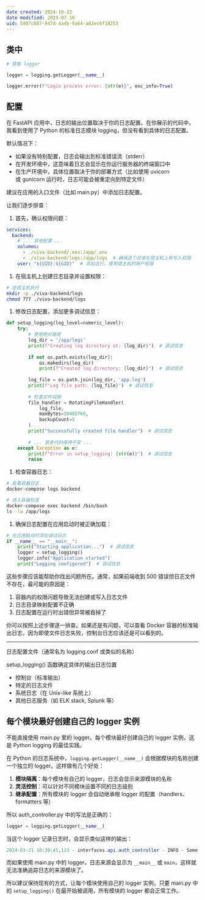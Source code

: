```yaml
---
date created: 2024-10-22
date modified: 2025-07-10
uid: 5d07c887-947d-4a4b-9a64-a82ec6f18253
---
```

## 类中

```python
# 获取 logger

logger = logging.getLogger(__name__)

logger.error(f"Login process error: {str(e)}", exc_info=True)
```

## 配置

在 FastAPI 应用中，日志的输出位置取决于你的日志配置。在你展示的代码中，我看到使用了 Python 的标准日志模块 logging，但没有看到具体的日志配置。

默认情况下：

- 如果没有特别配置，日志会输出到标准错误流（stderr）
- 在开发环境中，这意味着日志会显示在你运行服务器的终端窗口中
- 在生产环境中，具体位置取决于你的部署方式（比如使用 uvicorn 或 gunicorn 运行时，日志可能会被重定向到特定文件）

建议在应用的入口文件（比如 main.py）中添加日志配置。

让我们逐步排查：

1. 首先，确认权限问题：

```yaml:~/viva/docker-compose.yml
services:
  backend:
    # ... 其他配置 ...
    volumes:
      - ./viva-backend/.env:/app/.env
      - ./viva-backend/logs:/app/logs  # 确保这个目录在宿主机上有写入权限
    user: "${UID}:${GID}"  # 添加这行，使用宿主机的用户权限
```

1. 在宿主机上创建日志目录并设置权限：

```bash
# 在宿主机执行
mkdir -p ./viva-backend/logs
chmod 777 ./viva-backend/logs
```

1. 修改日志配置，添加更多调试信息：

```python:viva-backend/app/infrastructure/logging/logging_config.py
def setup_logging(log_level=numeric_level):
    try:
        # 使用绝对路径
        log_dir = '/app/logs'
        print(f"Creating log directory at: {log_dir}")  # 调试信息
        
        if not os.path.exists(log_dir):
            os.makedirs(log_dir)
            print(f"Created log directory: {log_dir}")  # 调试信息
        
        log_file = os.path.join(log_dir, 'app.log')
        print(f"Log file path: {log_file}")  # 调试信息
        
        # 检查文件权限
        file_handler = RotatingFileHandler(
            log_file,
            maxBytes=10485760,
            backupCount=5
        )
        print("Successfully created file handler")  # 调试信息
        
        # ... 其余代码保持不变 ...
    except Exception as e:
        print(f"Error in setup_logging: {str(e)}")  # 调试信息
        raise
```

1. 检查容器日志：

```bash
# 查看容器日志
docker-compose logs backend

# 进入容器检查
docker-compose exec backend /bin/bash
ls -la /app/logs
```

1. 确保日志配置在应用启动时被正确加载：

```python:viva-backend/app/main.py
# 在应用启动时添加调试日志
if __name__ == "__main__":
    print("Starting application...")  # 调试信息
    logger = setup_logging()
    logger.info("Application started")
    print("Logging configured")  # 调试信息
```

这些步骤应该能帮助你找出问题所在。通常，如果前端收到 500 错误但日志文件不存在，最可能的原因是：

1. 容器内的权限问题导致无法创建或写入日志文件
2. 日志目录映射配置不正确
3. 日志配置在运行时出错但异常被吞掉了

你可以按照上述步骤逐一排查。如果还是有问题，可以查看 Docker 容器的标准输出日志，因为即使文件日志失败，控制台日志应该还是可以看到的。

---

日志配置文件（通常名为 logging.conf 或类似的名称）

setup_logging() 函数确定具体的输出日志位置

- 控制台（标准输出）
- 特定的日志文件
- 系统日志（在 Unix-like 系统上）
- 其他日志服务（如 ELK stack, Splunk 等）

## 每个模块最好创建自己的 logger 实例

不能直接使用 main.py 里的 logger。每个模块最好创建自己的 logger 实例，这是 Python logging 的最佳实践。

在 Python 的日志系统中，`logging.getLogger(__name__)` 会根据模块的名称创建一个独立的 logger。这样做有几个好处：

1. **模块隔离**：每个模块有自己的 logger，日志会显示来源模块的名称
2. **灵活控制**：可以针对不同模块设置不同的日志级别
3. **继承配置**：所有模块的 logger 会自动继承根 logger 的配置（handlers、formatters 等）

所以 auth_controller.py 中的写法是正确的：

```python:viva-backend/app/interfaces/api/auth_controller.py
logger = logging.getLogger(__name__)
```

当这个 logger 记录日志时，会显示类似这样的输出：

```Java
2024-03-21 10:30:45,123 - interfaces.api.auth_controller - INFO - Some message
```

而如果使用 main.py 中的 logger，日志来源会显示为 `__main__` 或 `main`，这样就无法准确追踪日志的来源模块了。

所以建议保持现有的方式，让每个模块使用自己的 logger 实例。只要 main.py 中的 `setup_logging()` 在最开始被调用，所有模块的 logger 都会正常工作。
